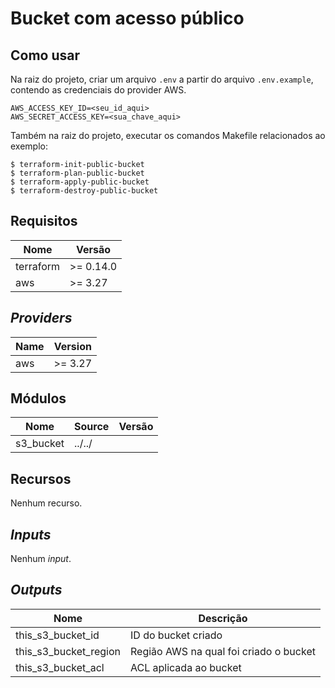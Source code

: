 # Bucket com acesso público

## Como usar

Na raiz do projeto, criar um arquivo `.env` a partir do arquivo `.env.example`, contendo as credenciais do provider AWS.

```
AWS_ACCESS_KEY_ID=<seu_id_aqui>
AWS_SECRET_ACCESS_KEY=<sua_chave_aqui>
```

Também na raiz do projeto, executar os comandos Makefile relacionados ao exemplo:

```
$ terraform-init-public-bucket
$ terraform-plan-public-bucket
$ terraform-apply-public-bucket
$ terraform-destroy-public-bucket
```

## Requisitos

| Nome | Versão |
|------|---------|
| terraform | >= 0.14.0 |
| aws | >= 3.27 |

## _Providers_

| Name | Version |
|------|---------|
| aws | >= 3.27 |

## Módulos

| Nome | Source | Versão |
|------|--------|---------|
| s3_bucket | ../../ |  |

## Recursos

Nenhum recurso.

## _Inputs_

Nenhum _input_.

## _Outputs_

| Nome | Descrição |
|------|-------------|
| this\_s3\_bucket\_id | ID do bucket criado |
| this\_s3\_bucket\_region | Região AWS na qual foi criado o bucket |
| this\_s3\_bucket\_acl | ACL aplicada ao bucket |
